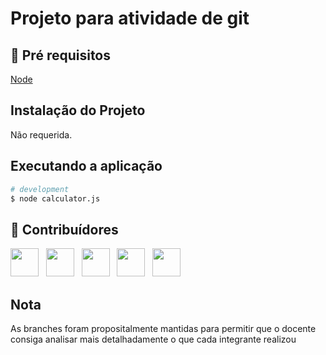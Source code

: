 # Projeto para atividade de git
 
## 🔐 Pré requisitos

<a href="https://nodejs.dev/">Node</a> &nbsp;

## Instalação do Projeto

Não requerida.

## Executando a aplicação

```bash
# development
$ node calculator.js
```

## 🤝 Contribuídores

<a href="https://github.com/wagnerloch"><img src="https://github.com/wagnerloch.png" width="45" height="45"></a> &nbsp;
<a href="https://github.com/Doki-glitch"><img src="https://github.com/Doki-glitch.png" width="45" height="45"></a> &nbsp;
<a href="https://github.com/Gabrielmedeiros1999"><img src="https://github.com/Gabrielmedeiros1999.png" width="45" height="45"></a> &nbsp;
<a href="https://github.com/johannossanes"><img src="https://github.com/johannossanes.png" width="45" height="45"></a> &nbsp;
<a href="https://github.com/Wilkerson-Magioli"><img src="https://github.com/Wilkerson-Magioli.png" width="45" height="45"></a> &nbsp;

## Nota
As branches foram propositalmente mantidas para permitir que o docente consiga analisar mais detalhadamente o que cada integrante realizou
